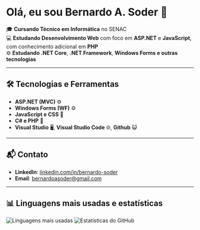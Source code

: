 # Olá, eu sou Bernardo A. Soder 👋

🎓 **Cursando Técnico em Informática** no SENAC  
💻 **Estudando Desenvolvimento Web** com foco em **ASP.NET** e **JavaScript**, com conhecimento adicional em **PHP**  
⚙️ **Estudando .NET Core**, **.NET Framework**, **Windows Forms e outras tecnologias** 

---

## 🛠️ Tecnologias e Ferramentas

- **ASP.NET (MVC)** ⚙️
- **Windows Forms (WF)** ⚙️
- **JavaScript e CSS** 📜  
- **C# e PHP** 🔧  
- **Visual Studio** 🖥️, **Visual Studio Code** 🌐, **Github** 😺

---

## 📬 Contato

- **LinkedIn**: [linkedin.com/in/bernardo-soder](https://www.linkedin.com/in/bernardo-soder/)  
- **Email**: [bernardoasoder@gmail.com](mailto:bernardoasoder@gmail.com)

---

## 📊 Linguagens mais usadas e estatísticas

![Linguagens mais usadas](https://github-readme-stats.vercel.app/api/top-langs/?username=bernardosoder&langs_count=10&layout=compact)
![Estatísticas do GitHub](https://github-readme-stats.vercel.app/api?username=bernardosoder&show_icons=true&hide_title=true&count_private=true&hide=prs)

